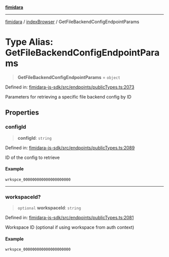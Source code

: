 [**fimidara**](../../README.md)

***

[fimidara](../../modules.md) / [indexBrowser](../README.md) / GetFileBackendConfigEndpointParams

# Type Alias: GetFileBackendConfigEndpointParams

> **GetFileBackendConfigEndpointParams** = `object`

Defined in: [fimidara-js-sdk/src/endpoints/publicTypes.ts:2073](https://github.com/softkave/fimidara/blob/feac071900ab8644442d355e5cb5db9df2f34600/fimidara-js-sdk/src/endpoints/publicTypes.ts#L2073)

Parameters for retrieving a specific file backend config by ID

## Properties

### configId

> **configId**: `string`

Defined in: [fimidara-js-sdk/src/endpoints/publicTypes.ts:2089](https://github.com/softkave/fimidara/blob/feac071900ab8644442d355e5cb5db9df2f34600/fimidara-js-sdk/src/endpoints/publicTypes.ts#L2089)

ID of the config to retrieve

#### Example

```
wrkspce_000000000000000000000
```

***

### workspaceId?

> `optional` **workspaceId**: `string`

Defined in: [fimidara-js-sdk/src/endpoints/publicTypes.ts:2081](https://github.com/softkave/fimidara/blob/feac071900ab8644442d355e5cb5db9df2f34600/fimidara-js-sdk/src/endpoints/publicTypes.ts#L2081)

Workspace ID (optional if using workspace from auth context)

#### Example

```
wrkspce_000000000000000000000
```
